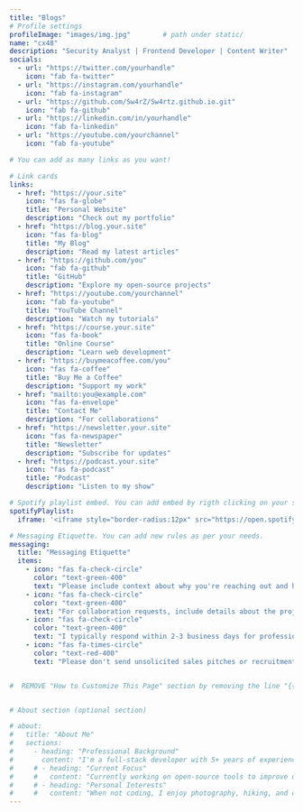 ```yaml
---
title: "Blogs"
# Profile settings
profileImage: "images/img.jpg"        # path under static/
name: "cx48"
description: "Security Analyst | Frontend Developer | Content Writer"
socials:
  - url: "https://twitter.com/yourhandle"
    icon: "fab fa-twitter"
  - url: "https://instagram.com/yourhandle"
    icon: "fab fa-instagram"
  - url: "https://github.com/Sw4rZ/Sw4rtz.github.io.git"
    icon: "fab fa-github"
  - url: "https://linkedin.com/in/yourhandle"
    icon: "fab fa-linkedin"
  - url: "https://youtube.com/yourchannel"
    icon: "fab fa-youtube"

# You can add as many links as you want!

# Link cards
links:
  - href: "https://your.site"
    icon: "fas fa-globe"
    title: "Personal Website"
    description: "Check out my portfolio"
  - href: "https://blog.your.site"
    icon: "fas fa-blog"
    title: "My Blog"
    description: "Read my latest articles"
  - href: "https://github.com/you"
    icon: "fab fa-github"
    title: "GitHub"
    description: "Explore my open-source projects"
  - href: "https://youtube.com/yourchannel"
    icon: "fab fa-youtube"
    title: "YouTube Channel"
    description: "Watch my tutorials"
  - href: "https://course.your.site"
    icon: "fas fa-book"
    title: "Online Course"
    description: "Learn web development"
  - href: "https://buymeacoffee.com/you"
    icon: "fas fa-coffee"
    title: "Buy Me a Coffee"
    description: "Support my work"
  - href: "mailto:you@example.com"
    icon: "fas fa-envelope"
    title: "Contact Me"
    description: "For collaborations"
  - href: "https://newsletter.your.site"
    icon: "fas fa-newspaper"
    title: "Newsletter"
    description: "Subscribe for updates"
  - href: "https://podcast.your.site"
    icon: "fas fa-podcast"
    title: "Podcast"
    description: "Listen to my show"

# Spotify playlist embed. You can add embed by rigth clicking on your spotify playlist -> Share -> Copy embed. After copying the embed, replace it with the iframe below.
spotifyPlaylist:
  iframe: '<iframe style="border-radius:12px" src="https://open.spotify.com/embed/playlist/6zcsSLDrLiCpX8KDzNiIhS?utm_source=generator" width="100%" height="152" frameborder="0" allow="autoplay; clipboard-write; encrypted-media; fullscreen; picture-in-picture" loading="lazy"></iframe>'

# Messaging Etiquette. You can add new rules as per your needs.
messaging:
  title: "Messaging Etiquette"
  items:
    - icon: "fas fa-check-circle"
      color: "text-green-400"
      text: "Please include context about why you're reaching out and how I can help."
    - icon: "fas fa-check-circle"
      color: "text-green-400"
      text: "For collaboration requests, include details about the project scope and timeline."
    - icon: "fas fa-check-circle"
      color: "text-green-400"
      text: "I typically respond within 2-3 business days for professional inquiries."
    - icon: "fas fa-times-circle"
      color: "text-red-400"
      text: "Please don't send unsolicited sales pitches or recruitment messages."


#  REMOVE "How to Customize This Page" section by removing the line "{{ partial "Instructions.html" . }}" in index.html file under layouts/


# About section (optional section)

# about:
#   title: "About Me"
#   sections:
#     - heading: "Professional Background"
#       content: "I'm a full-stack developer with 5+ years of experience building web applications. Specialized in JavaScript frameworks and cloud architecture."
#     # - heading: "Current Focus"
#     #   content: "Currently working on open-source tools to improve developer productivity and accessibility in web development."
#     # - heading: "Personal Interests"
#     #   content: "When not coding, I enjoy photography, hiking, and contributing to local tech communities through mentorship programs."
---
```

